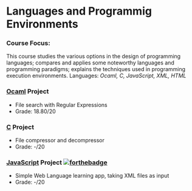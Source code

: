 # Languages and Programmig Environments

### Course Focus:
This course studies the various options in the design of programming languages; compares and applies some noteworthy languages and programming paradigms; explains the techniques used in programming execution environments. Languages: *Ocaml, C, JavaScript, XML, HTML*

### [Ocaml](Project_JavaScript/RegExp.ml) Project
* File search with Regular Expressions
* Grade: 18.80/20

### [C](Project_JavaScript/WCompact.c) Project
* File compressor and decompressor
* Grade: -/20

### [JavaScript](Project_JavaScript/Babel.html) Project [![forthebadge](https://forthebadge.com/images/badges/uses-html.svg)](https://forthebadge.com)
* Simple Web Language learning app, taking XML files as input
* Grade: -/20